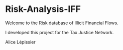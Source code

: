 # Risk-Analysis-IFF

Welcome to the Risk database of Illicit Financial Flows.

I developed this project for the Tax Justice Network.

Alice Lépissier
